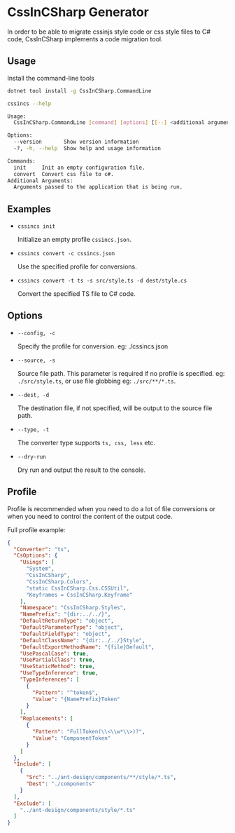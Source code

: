 # CssInCSharp Generator

In order to be able to migrate cssinjs style code or css style files to C# code, CssInCSharp implements a code migration tool.

## Usage
Install the command-line tools
```sh
dotnet tool install -g CssInCSharp.CommandLine
```

```sh
cssincs --help

Usage:
  CssInCSharp.CommandLine [command] [options] [[--] <additional arguments>...]]

Options:
  --version       Show version information
  -?, -h, --help  Show help and usage information

Commands:
  init     Init an empty configuration file.
  convert  Convert css file to c#.
Additional Arguments:
  Arguments passed to the application that is being run.
```

## Examples
- `cssincs init`
  
  Initialize an empty profile `cssincs.json`.

- `cssincs convert -c cssincs.json`
  
  Use the specified profile for conversions.

- `cssincs convert -t ts -s src/style.ts -d dest/style.cs`
  
  Convert the specified TS file to C# code.

## Options

- `--config, -c`
  
  Specify the profile for conversion. eg: ./cssincs.json

- `--source, -s`
  
  Source file path. This parameter is required if no profile is specified. eg: `./src/style.ts`, or use file globbing eg: `./src/**/*.ts`.

- `--dest, -d`
  
  The destination file, if not specified, will be output to the source file path.

- `--type, -t`
  
  The converter type supports `ts, css, less` etc.

- `--dry-run`

  Dry run and output the result to the console.

## Profile
Profile is recommended when you need to do a lot of file conversions or when you need to control the content of the output code.

Full profile example:

```json
{
  "Converter": "ts",
  "CsOptions": {
    "Usings": [
      "System",
      "CssInCSharp",
      "CssInCSharp.Colors",
      "static CssInCSharp.Css.CSSUtil",
      "Keyframes = CssInCSharp.Keyframe"
    ],
    "Namespace": "CssInCSharp.Styles",
    "NamePrefix": "{dir:../../}",
    "DefaultReturnType": "object",
    "DefaultParameterType": "object",
    "DefaultFieldType": "object",
    "DefaultClassName": "{dir:../../}Style",
    "DefaultExportMethodName": "{file}Default",
    "UsePascalCase": true,
    "UsePartialClass": true,
    "UseStaticMethod": true,
    "UseTypeInference": true,
    "TypeInferences": [
      {
        "Pattern": "^token$",
        "Value": "{NamePrefix}Token"
      }
    ],
    "Replacements": [
      {
        "Pattern": "FullToken(\\<\\w*\\>)?",
        "Value": "ComponentToken"
      }
    ]
  },
  "Include": [
    {
      "Src": "../ant-design/components/**/style/*.ts",
      "Dest": "./components"
    }
  ],
  "Exclude": [
    "../ant-design/components/style/*.ts"
  ]
}
```
